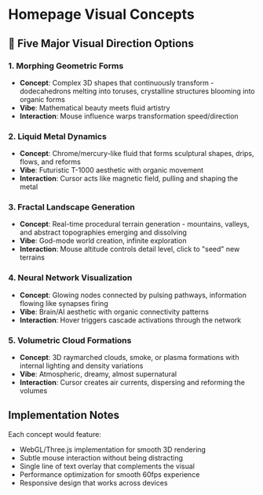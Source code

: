 # Homepage Visual Concepts

## 🎨 Five Major Visual Direction Options

### 1. **Morphing Geometric Forms**
- **Concept**: Complex 3D shapes that continuously transform - dodecahedrons melting into toruses, crystalline structures blooming into organic forms
- **Vibe**: Mathematical beauty meets fluid artistry
- **Interaction**: Mouse influence warps transformation speed/direction

### 2. **Liquid Metal Dynamics**  
- **Concept**: Chrome/mercury-like fluid that forms sculptural shapes, drips, flows, and reforms
- **Vibe**: Futuristic T-1000 aesthetic with organic movement
- **Interaction**: Cursor acts like magnetic field, pulling and shaping the metal

### 3. **Fractal Landscape Generation**
- **Concept**: Real-time procedural terrain generation - mountains, valleys, and abstract topographies emerging and dissolving  
- **Vibe**: God-mode world creation, infinite exploration
- **Interaction**: Mouse altitude controls detail level, click to "seed" new terrains

### 4. **Neural Network Visualization**
- **Concept**: Glowing nodes connected by pulsing pathways, information flowing like synapses firing
- **Vibe**: Brain/AI aesthetic with organic connectivity patterns
- **Interaction**: Hover triggers cascade activations through the network

### 5. **Volumetric Cloud Formations**
- **Concept**: 3D raymarched clouds, smoke, or plasma formations with internal lighting and density variations
- **Vibe**: Atmospheric, dreamy, almost supernatural
- **Interaction**: Cursor creates air currents, dispersing and reforming the volumes

## Implementation Notes

Each concept would feature:
- WebGL/Three.js implementation for smooth 3D rendering
- Subtle mouse interaction without being distracting
- Single line of text overlay that complements the visual
- Performance optimization for smooth 60fps experience
- Responsive design that works across devices